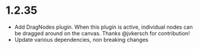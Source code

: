 # 1.2.35

* Add DragNodes plugin. When this plugin is active, individual nodes can be dragged around on
the canvas. Thanks @jvkersch for contribution!
* Update various dependencies, non breaking changes
